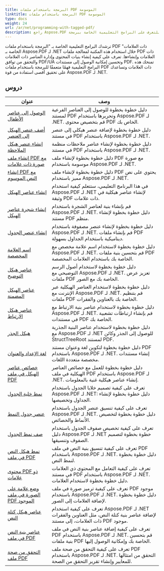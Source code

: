 ```yaml
---
title: البرمجة باستخدام ملفات PDF الموسومة
linktitle: البرمجة باستخدام ملفات PDF الموسومة
type: docs
weight: 24
url: /ar/net/programming-with-tagged-pdf/
description: راجع Aspose.PDF للتعرف على البرامج التعليمية الخاصة ببرمجة .NET باستخدام ملفات PDF ذات العلامات لإتقان معالجة ملفات PDF ذات العلامات وإنشائها.
---
```


ترشدك البرامج التعليمية الخاصة بـ "البرمجة باستخدام ملفات PDF ذات العلامات" الخاصة بـ Aspose.PDF لـ .NET خلال استخدام هذه المكتبة لمعالجة ملفات PDF ذات العلامات وإنشاءها. تعرف على كيفية إنشاء بنيات المحتوى وإدارة العناصر ذات العلامات والتحقق من توافق PDF/UA وتحسين إمكانية الوصول إلى مستندات PDF. تمنحك هذه البرامج التعليمية فهمًا متعمقًا للبرمجة باستخدام ملفات PDF ذات العلامات وتساعدك على تحقيق أقصى استفادة من قوة Aspose.PDF لـ .NET.

## دروس
| عنوان | وصف |
| --- | --- | 
| [الوصول إلى عناصر الأطفال](./access-children-elements/) | دليل خطوة بخطوة للوصول إلى العناصر الفرعية لمستند PDF وتحريرها باستخدام Aspose.PDF لـ .NET. قم بتخصيص محتوى PDF الخاص بك. |  
| [أضف عنصر الهيكل إلى العنصر](./add-structure-element-into-element/) | دليل خطوة بخطوة لإضافة عنصر هيكلي إلى عنصر في مستند PDF باستخدام Aspose.PDF لـ .NET. |  
| [إنشاء عنصر هيكل الملاحظة](./create-note-structure-element/) | دليل خطوة بخطوة لإنشاء عناصر ملاحظات منظمة في مستند PDF باستخدام Aspose.PDF لـ .NET. |  
| [إنشاء ملف PDF مع صورة ذات علامات](./create-pdf-with-tagged-image/) | دليل خطوة بخطوة لإنشاء ملف PDF مع صورة موسومة باستخدام Aspose.PDF لـ .NET. |  
| [إنشاء PDF مع النص الموسوم](./create-pdf-with-tagged-text/) | دليل خطوة بخطوة لإنشاء ملف PDF يحتوي على نص مميز باستخدام Aspose.PDF لـ .NET. |  
| [إنشاء عناصر الهيكل](./create-structure-elements/) | في هذا البرنامج التعليمي، ستتعلم كيفية استخدام Aspose.PDF لـ .NET لإنشاء عناصر هيكلية في وثيقة PDF ذات علامات. |  
| [إنشاء شجرة عناصر الهيكل](./create-structure-elements-tree/) | قم بإنشاء بنية لعناصر الشجرة باستخدام Aspose.PDF لـ .NET. دليل خطوة بخطوة لإنشاء مستند PDF منظم. |  
| [إنشاء عنصر الجدول](./create-table-element/) | دليل خطوة بخطوة لإنشاء عنصر مصفوفة باستخدام Aspose.PDF لـ .NET. قم بإنشاء ملفات PDF ديناميكية باستخدام الجداول بسهولة. |  
| [اسم العلامة المخصصة](./custom-tag-name/) | دليل خطوة بخطوة لاستخدام اسم علامة مخصص مع Aspose.PDF لـ .NET. قم بتحسين بنية ملفات PDF الخاصة بك باستخدام العلامات المخصصة. |  
| [عناصر هيكل التوضيح](./illustration-structure-elements/) | دليل خطوة بخطوة لاستخدام أصول الرسم التوضيحي مع Aspose.PDF لـ .NET. تعزيز عرض ملفات PDF الخاصة بك مع الصور. |  
| [عناصر الهيكل المضمنة](./inline-structure-elements/) | دليل خطوة بخطوة لاستخدام العناصر الهيكلية عبر الإنترنت مع Aspose.PDF لـ .NET. قم بتنظيم ملفات PDF الخاصة بك بالعناوين والفقرات. |  
| [عناصر هيكل الارتباط](./link-structure-elements/) | دليل خطوة بخطوة لاستخدام عناصر بنية الارتباط مع Aspose.PDF لـ .NET. قم بإنشاء ارتباطات تشعبية في مستندات PDF الخاصة بك. |  
| [هيكل الجذر](./root-structure/) | دليل خطوة بخطوة لاستخدام عناصر البنية الجذرية مع Aspose.PDF لـ .NET للوصول إلى الجذر وكائن StructTreeRoot لمستند PDF. |  
| [لغة الإعداد والعنوان](./setup-language-and-title/) | دليل خطوة بخطوة لتكوين لغة وعنوان مستند PDF باستخدام Aspose.PDF لـ .NET. إنشاء مستندات مخصصة متعددة اللغات. |  
| [خصائص عناصر الهيكل في ملف PDF](./structure-elements-properties/) | دليل خطوة بخطوة للعمل مع خصائص العناصر الهيكلية في ملف PDF باستخدام Aspose.PDF لـ .NET. إنشاء عناصر هيكلية غنية بالمعلومات. |  
| [نمط خلية الجدول](./style-table-cell/) | تعرف على كيفية تصميم خلايا الجدول باستخدام Aspose.PDF لـ .NET: دليل خطوة بخطوة لإنشاء الجداول وتخصيصها. |  
| [عنصر جدول النمط](./style-table-element/) | تعرف على كيفية تنسيق عنصر الجدول باستخدام Aspose.PDF لـ .NET. دليل خطوة بخطوة لتخصيص الأنماط والخصائص. |  
| [صف نمط الجدول](./style-table-row/) | تعرف على كيفية تخصيص صفوف الجدول باستخدام دليل Aspose.PDF لـ .NET خطوة بخطوة لتصميم الصفوف وتنسيقها. |  
| [نمط هيكل النص في ملف PDF](./style-text-structure/) | تعرف على كيفية تنسيق بنية النص في ملف PDF باستخدام Aspose.PDF لـ .NET. دليل خطوة بخطوة لنمط النص. |  
| [محتوى PDF ذو علامات](./tagged-pdf-content/) | تعرف على كيفية التعامل مع المحتوى ذي العلامات في مستند PDF باستخدام Aspose.PDF لـ .NET. دليل خطوة بخطوة لاستخدام العلامات. |  
| [وضع علامة على الصورة في ملف PDF الموجود](./tag-image-in-existing-pdf/) | تعرف على كيفية ترميز صورة في ملف PDF موجود باستخدام Aspose.PDF لـ .NET. دليل خطوة بخطوة لإضافة العلامات إلى الصور. |  
| [عناصر هيكل كتلة النص](./text-block-structure-elements/) | تعرف على كيفية استخدام Aspose.PDF لـ .NET لإضافة عناصر بنية كتلة النص، مثل العناوين والفقرات ذات العلامات، إلى مستند PDF موجود. |  
| [عناصر بنية النص في ملف PDF](./text-structure-elements/) | تعرف على كيفية إضافة عناصر بنية النص في ملف PDF باستخدام Aspose.PDF لـ .NET. قم بتحسين بنية ملفات PDF الخاصة بك وإمكانية الوصول إليها. |  
| [التحقق من صحة ملف PDF](./validate-pdf/) | تعرف على كيفية التحقق من صحة ملف PDF باستخدام Aspose.PDF لـ .NET. التحقق من امتثالها للمعايير وإنشاء تقرير التحقق من الصحة. |  